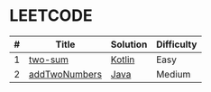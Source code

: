# LEETCODE

| # | Title | Solution | Difficulty |
| ------ | ------ | ------ | ------ |
| 1 | [two-sum](https://leetcode.com/problems/two-sum/description/) | [Kotlin](https://leetcode.com/problems/two-sum) | Easy |
| 2 | [addTwoNumbers](https://leetcode.com/problems/add-two-numbers/description/) | [Java](https://leetcode.com/problems/add-two-numbers) | Medium |

